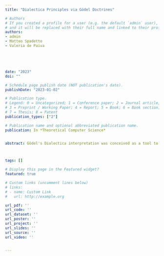 ```yaml
---
title: "Dialectica Principles via Gödel Doctrines"

# Authors
# If you created a profile for a user (e.g. the default `admin` user), write the username (folder name) here 
# and it will be replaced with their full name and linked to their profile.
authors:
- admin
- Matteo Spadetto
- Valeria de Paiva





date: "2023"
doi: ""

# Schedule page publish date (NOT publication's date).
publishDate: "2023-01-02"

# Publication type.
# Legend: 0 = Uncategorized; 1 = Conference paper; 2 = Journal article;
# 3 = Preprint / Working Paper; 4 = Report; 5 = Book; 6 = Book section;
# 7 = Thesis; 8 = Patent
publication_types: ["2"]

# Publication name and optional abbreviated publication name.
publication: In *Theoretical Computer Science*


abstract: Gödel's Dialectica interpretation was conceived as a tool to obtain the consistency of Heyting arithmetic in the 40s. In recent years, several proof theoretic transformations, based on Gödel's Dialectica interpretation, have been used systematically to extract new content from classical proofs, following a suggestion of Kreisel. Thus, the interpretation has found new relevant applications in several areas of mathematics and computer science. Several authors have  explained the Dialectica interpretation in categorical terms.  In particular, de Paiva introduced the notion of a Dialectica category as an internal version of Gödel's Dialectica Interpretation in her doctoral work. This was generalised by Hyland and Hofstra, who considered the interpretation in terms of fibrations. In our previous work,  we introduced an intrinsic presentation of the Dialectica construction via a generalisation of Hofstra's work, using the notion of Gödel fibration and its proof-irrelevant version, a Gödel doctrine. The key idea is that Gödel fibrations (and doctrines) can be thought of as fibrations generated by some basic predicates playing the role of quantifier-free predicates. This categorification of quantifier-free predicates is crucial not only to show that our notion of  Gödel fibration is equivalent to Hofstra's Dialectica fibration in the appropriate way, but also to show how Gödel doctrines embody the main logical features of the Dialectica Interpretation. To show that, we derive the soundness of the interpretation of the implication connective, as expounded by Troelstra, in the categorical model. This requires extra logical principles, going beyond intuitionistic logic, namely (suitable versions of) the Markov Principle (MP) and the Independence of Premise (IP) principle, as well as some choice. We show how these principles are satisfied in the categorical setting, establishing a tight correspondence between the logical system and the categorical framework. This tight correspondence should come in handy not only when discussing the traditional applications of Dialectica, but also when dealing with some newer uses of the interpretation, as in  modelling games or  concurrency theory. Finally, to complete our analysis, we characterise categories obtained as a result of the Hyland, Johnstone and Pitts tripos-to-topos construction when  applied to Gödel doctrines.



tags: []

# Display this page in the Featured widget?
featured: true

# Custom links (uncomment lines below)
# links:
# - name: Custom Link
#   url: http://example.org

url_pdf: ''
url_code: ''
url_dataset: ''
url_poster: ''
url_project: ''
url_slides: ''
url_source: ''
url_video: ''


---
```



